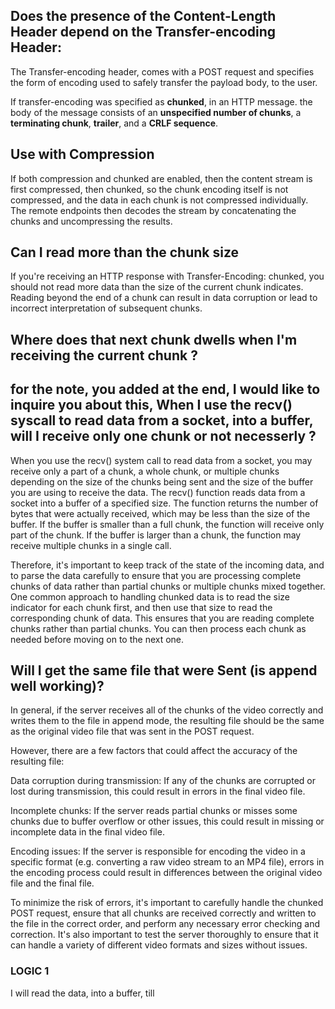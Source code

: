 ## Does the presence of the Content-Length Header depend on the Transfer-encoding Header:

The Transfer-encoding header, comes with a POST request and specifies the form of encoding used to safely transfer the payload body, to the user.

If transfer-encoding was specified as **chunked**, in an HTTP message. the body of the message consists of an **unspecified number of chunks**, a **terminating chunk**, **trailer**, and a **CRLF sequence**.

## Use with Compression 
If both compression and chunked are enabled, then the content stream is first compressed, then chunked, so the chunk encoding itself is not compressed, and the data in each chunk is not compressed individually. The remote endpoints then decodes the stream by concatenating the chunks and uncompressing the results.

## Can I read more than the chunk size

If you're receiving an HTTP response with Transfer-Encoding: chunked, you should not read more data than the size of the current chunk indicates. Reading beyond the end of a chunk can result in data corruption or lead to incorrect interpretation of subsequent chunks.

## Where does that next chunk dwells when I'm receiving the current chunk ?

## for the note, you added at the end, I would like to inquire you about this, When I use the recv() syscall to read data from a socket, into a buffer, will I receive only one chunk or not necesserly ?

When you use the recv() system call to read data from a socket, you may receive only a part of a chunk, a whole chunk, or multiple chunks depending on the size of the chunks being sent and the size of the buffer you are using to receive the data.
The recv() function reads data from a socket into a buffer of a specified size. The function returns the number of bytes that were actually received, which may be less than the size of the buffer. If the buffer is smaller than a full chunk, the function will receive only part of the chunk. If the buffer is larger than a chunk, the function may receive multiple chunks in a single call.

Therefore, it's important to keep track of the state of the incoming data, and to parse the data carefully to ensure that you are processing complete chunks of data rather than partial chunks or multiple chunks mixed together.
One common approach to handling chunked data is to read the size indicator for each chunk first, and then use that size to read the corresponding chunk of data. This ensures that you are reading complete chunks rather than partial chunks. You can then process each chunk as needed before moving on to the next one.

## Will I get the same file that were Sent (is append well working)?

In general, if the server receives all of the chunks of the video correctly and writes them to the file in append mode, the resulting file should be the same as the original video file that was sent in the POST request.

However, there are a few factors that could affect the accuracy of the resulting file:

Data corruption during transmission: If any of the chunks are corrupted or lost during transmission, this could result in errors in the final video file.

Incomplete chunks: If the server reads partial chunks or misses some chunks due to buffer overflow or other issues, this could result in missing or incomplete data in the final video file.

Encoding issues: If the server is responsible for encoding the video in a specific format (e.g. converting a raw video stream to an MP4 file), errors in the encoding process could result in differences between the original video file and the final file.

To minimize the risk of errors, it's important to carefully handle the chunked POST request, ensure that all chunks are received correctly and written to the file in the correct order, and perform any necessary error checking and correction. It's also important to test the server thoroughly to ensure that it can handle a variety of different video formats and sizes without issues.

### LOGIC 1
I will read the data, into a buffer, till 